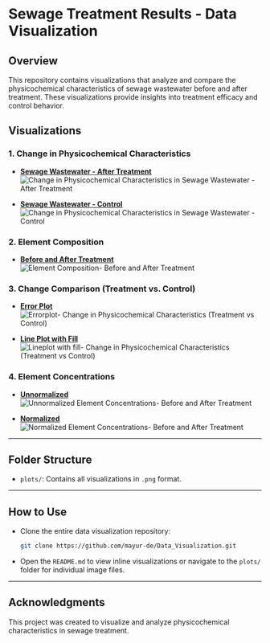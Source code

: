 # **Sewage Treatment Results - Data Visualization**

## **Overview**
This repository contains visualizations that analyze and compare the physicochemical characteristics of sewage wastewater before and after treatment. These visualizations provide insights into treatment efficacy and control behavior.

## **Visualizations**

### 1. Change in Physicochemical Characteristics
- [**Sewage Wastewater - After Treatment**](https://github.com/mayur-de/Data_Visualization/blob/cb80ba81475f5a8044b1ccbf1bf788249843ec43/1.%20Visualizations%20-%20Sewage%20Treatment%20Results/plots/Change%20in%20Physicochemical%20Characteristics%20in%20Sewage%20Wastewater%20-%20After%20Treatment.png)
![Change in Physicochemical Characteristics in Sewage Wastewater - After Treatment](https://github.com/user-attachments/assets/141138ea-d4ec-4335-82c8-f5add4ef4483)

  
- [**Sewage Wastewater - Control**](https://github.com/mayur-de/Data_Visualization/blob/805628f002719b522a58212f5869a50e9cd36680/1.%20Visualizations%20-%20Sewage%20Treatment%20Results/plots/Change%20in%20Physicochemical%20Characteristics%20in%20Sewage%20Wastewater%20-%20Control.png)
![Change in Physicochemical Characteristics in Sewage Wastewater - Control](https://github.com/user-attachments/assets/19120ffb-2e5d-45c6-8c53-9ebdb0e91a21)


### 2. Element Composition
- [**Before and After Treatment**](https://github.com/mayur-de/Data_Visualization/blob/805628f002719b522a58212f5869a50e9cd36680/1.%20Visualizations%20-%20Sewage%20Treatment%20Results/plots/Element%20Composition-%20Before%20and%20After%20Treatment.png)
![Element Composition- Before and After Treatment](https://github.com/user-attachments/assets/6af3f5f8-6e6f-488f-b90f-c8dd15fe31d5)


### 3. Change Comparison (Treatment vs. Control)
- [**Error Plot**](https://github.com/mayur-de/Data_Visualization/blob/805628f002719b522a58212f5869a50e9cd36680/1.%20Visualizations%20-%20Sewage%20Treatment%20Results/plots/Errorplot-%20Change%20in%20Physicochemical%20Characteristics%20(Treatment%20vs.%20Control).png)
  ![Errorplot- Change in Physicochemical Characteristics (Treatment vs  Control)](https://github.com/user-attachments/assets/5b8d52b9-9216-4468-94ae-b42b34ba0d14)

- [**Line Plot with Fill**](https://github.com/mayur-de/Data_Visualization/blob/805628f002719b522a58212f5869a50e9cd36680/1.%20Visualizations%20-%20Sewage%20Treatment%20Results/plots/Lineplot%20with%20fill-%20Change%20in%20Physicochemical%20Characteristics%20(Treatment%20vs.%20Control).png)
![Lineplot with fill- Change in Physicochemical Characteristics (Treatment vs  Control)](https://github.com/user-attachments/assets/a4e2afe3-afac-46bd-93eb-8c583cf82ed3)


### 4. Element Concentrations
- [**Unnormalized**](https://github.com/mayur-de/Data_Visualization/blob/805628f002719b522a58212f5869a50e9cd36680/1.%20Visualizations%20-%20Sewage%20Treatment%20Results/plots/Unnormalized%20Element%20Concentrations-%20Before%20and%20After%20Treatment.png)
![Unnormalized Element Concentrations- Before and After Treatment](https://github.com/user-attachments/assets/fb2a0ef6-7688-4c3f-b58b-c8583185c930)

- [**Normalized**](https://github.com/mayur-de/Data_Visualization/blob/805628f002719b522a58212f5869a50e9cd36680/1.%20Visualizations%20-%20Sewage%20Treatment%20Results/plots/Normalized%20Element%20Concentrations-%20Before%20and%20After%20Treatment.png)
  ![Normalized Element Concentrations- Before and After Treatment](https://github.com/user-attachments/assets/089d7d60-be22-4a70-ad72-c2b8cf54c60d)

---

## **Folder Structure**
- `plots/`: Contains all visualizations in `.png` format.

---

## **How to Use**
- Clone the entire data visualization repository:
  ```bash
  git clone https://github.com/mayur-de/Data_Visualization.git

- Open the `README.md` to view inline visualizations or navigate to the `plots/` folder for individual image files.

---

## **Acknowledgments**
This project was created to visualize and analyze physicochemical characteristics in sewage treatment.

